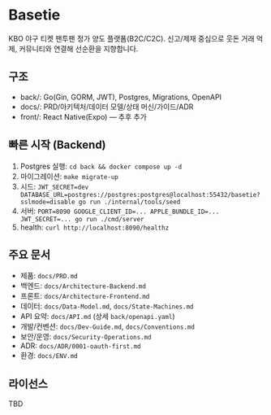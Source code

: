 # Basetie

KBO 야구 티켓 팬투팬 정가 양도 플랫폼(B2C/C2C). 신고/제재 중심으로 웃돈 거래 억제, 커뮤니티와 연결해 선순환을 지향합니다.

## 구조
- back/: Go(Gin, GORM, JWT), Postgres, Migrations, OpenAPI
- docs/: PRD/아키텍처/데이터 모델/상태 머신/가이드/ADR
- front/: React Native(Expo) — 추후 추가

## 빠른 시작 (Backend)
1) Postgres 실행: `cd back && docker compose up -d`
2) 마이그레이션: `make migrate-up`
3) 시드: `JWT_SECRET=dev DATABASE_URL=postgres://postgres:postgres@localhost:55432/basetie?sslmode=disable go run ./internal/tools/seed`
4) 서버: `PORT=8090 GOOGLE_CLIENT_ID=... APPLE_BUNDLE_ID=... JWT_SECRET=... go run ./cmd/server`
5) health: `curl http://localhost:8090/healthz`

## 주요 문서
- 제품: `docs/PRD.md`
- 백엔드: `docs/Architecture-Backend.md`
- 프론트: `docs/Architecture-Frontend.md`
- 데이터: `docs/Data-Model.md`, `docs/State-Machines.md`
- API 요약: `docs/API.md` (상세 `back/openapi.yaml`)
- 개발/컨벤션: `docs/Dev-Guide.md`, `docs/Conventions.md`
- 보안/운영: `docs/Security-Operations.md`
- ADR: `docs/ADR/0001-oauth-first.md`
- 환경: `docs/ENV.md`

## 라이선스
TBD
